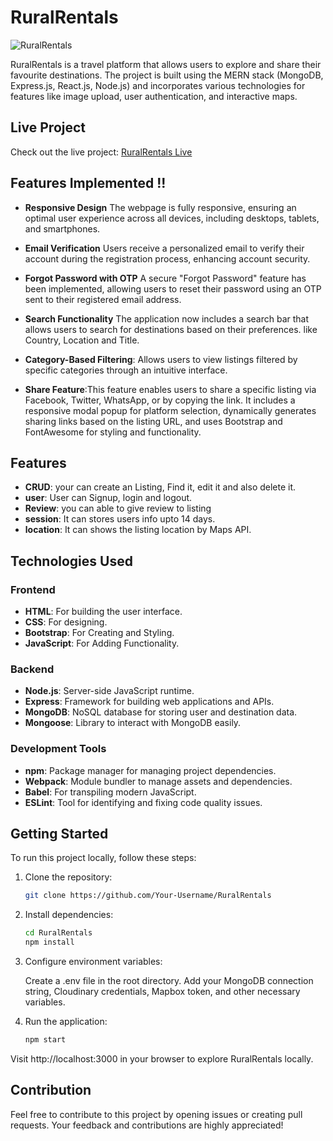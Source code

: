 # RuralRentals

![RuralRentals](https://res.cloudinary.com/dnybjfmua/image/upload/v1737123040/Screenshot_2025-01-17_192238_abkffn.png)

RuralRentals is a travel platform that allows users to explore and share their favourite destinations. The project is built using the MERN stack (MongoDB, Express.js, React.js, Node.js) and incorporates various technologies for features like image upload, user authentication, and interactive maps.

## Live Project

Check out the live project: [RuralRentals Live](https://ruralrentals.onrender.com)

## Features Implemented !!

- **Responsive Design**
  The webpage is fully responsive, ensuring an optimal user experience across all devices, including desktops, tablets, and smartphones.

- **Email Verification**
  Users receive a personalized email to verify their account during the registration process, enhancing account security.

- **Forgot Password with OTP**
  A secure "Forgot Password" feature has been implemented, allowing users to reset their password using an OTP sent to their registered email address.

 - **Search Functionality**
  The application now includes a search bar that allows users to search for destinations based on their preferences.
  like Country, Location and Title.

 - **Category-Based Filtering**: Allows users to view listings filtered by specific categories through an intuitive interface.

 - **Share Feature**:This feature enables users to share a specific listing via Facebook, Twitter, WhatsApp, or by      copying the link. It includes a responsive modal popup for platform selection, dynamically generates sharing links  based  on the listing URL, and uses Bootstrap and FontAwesome for styling and functionality. 

## Features
- **CRUD**: your can create an Listing, Find it, edit it and also delete it.
- **user**: User can Signup, login and logout.
- **Review**: you can able to give review to listing
- **session**: It can stores users info upto 14 days.
- **location**: It can shows the listing location by Maps API.

## Technologies Used

### Frontend

- **HTML**: For building the user interface.
- **CSS**: For designing.
- **Bootstrap**: For Creating and Styling.
- **JavaScript**: For Adding Functionality.

### Backend

- **Node.js**: Server-side JavaScript runtime.
- **Express**: Framework for building web applications and APIs.
- **MongoDB**: NoSQL database for storing user and destination data.
- **Mongoose**: Library to interact with MongoDB easily.

### Development Tools

- **npm**: Package manager for managing project dependencies.
- **Webpack**: Module bundler to manage assets and dependencies.
- **Babel**: For transpiling modern JavaScript.
- **ESLint**: Tool for identifying and fixing code quality issues.

## Getting Started

To run this project locally, follow these steps:

1. Clone the repository:

   ```bash
   git clone https://github.com/Your-Username/RuralRentals
2. Install dependencies:

    ```bash
    cd RuralRentals
    npm install

3. Configure environment variables:

    Create a .env file in the root directory.
    Add your MongoDB connection string, Cloudinary credentials, Mapbox token, and other necessary variables.

4. Run the application:

    ```bash
    npm start

  Visit http://localhost:3000 in your browser to explore RuralRentals locally.

## Contribution
Feel free to contribute to this project by opening issues or creating pull requests. Your feedback and contributions are highly appreciated!
